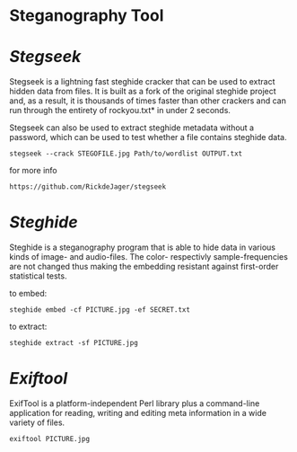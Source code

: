 # Steganography Tool

# *Stegseek*

Stegseek is a lightning fast steghide cracker that can be used to extract hidden data from files. It is built as a fork of the original steghide project and, as a result, it is thousands of times faster than other crackers and can run through the entirety of rockyou.txt* in under 2 seconds.

Stegseek can also be used to extract steghide metadata without a password, which can be used to test whether a file contains steghide data.

```
stegseek --crack STEGOFILE.jpg Path/to/wordlist OUTPUT.txt
```
for more info
```
https://github.com/RickdeJager/stegseek
```


# *Steghide*

Steghide is a steganography program that is able to hide data in various kinds of image- and audio-files. The color- respectivly sample-frequencies are not changed thus making the embedding resistant against first-order statistical tests. 

to embed:
```
steghide embed -cf PICTURE.jpg -ef SECRET.txt
```

to extract:
```
steghide extract -sf PICTURE.jpg
```


# *Exiftool*

ExifTool is a platform-independent Perl library plus a command-line application for reading, writing and editing meta information in a wide variety of files. 

```
exiftool PICTURE.jpg
```

